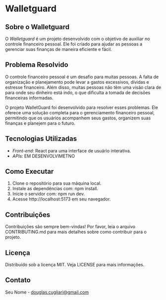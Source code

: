 # Walletguard

## Sobre o Walletguard

O _Walletguard_ é um projeto desenvolvido com o objetivo de auxiliar no controle financeiro pessoal. Ele foi criado para ajudar as pessoas a gerenciar suas finanças de maneira eficiente e fácil.

## Problema Resolvido

O controle financeiro pessoal é um desafio para muitas pessoas. A falta de organização e planejamento pode levar a gastos excessivos, dívidas e estresse financeiro. Além disso, muitas pessoas não têm uma visão clara de para onde seu dinheiro está indo, o que dificulta a tomada de decisões financeiras informadas.

O projeto WalletGuard foi desenvolvido para resolver esses problemas. Ele oferece uma solução completa para o gerenciamento financeiro pessoal, permitindo que os usuários acompanhem seus gastos, organizem suas finanças e planejem para o futuro.

## Tecnologias Utilizadas

- _Front-end:_ React para uma interface de usuário interativa.
- _APIs:_ EM DESENVOLVIMETNO

## Como Executar

1. Clone o repositório para sua máquina local.
2. Instale as dependências com: npm install.
3. Inicie o servidor com: npm run dev.
4. Acesse http://localhost:5173 em seu navegador.

## Contribuições

Contribuições são sempre bem-vindas! Por favor, leia o arquivo CONTRIBUTING.md para mais detalhes sobre como contribuir para o projeto.

## Licença

Distribuído sob a licença MIT. Veja LICENSE para mais informações.

## Contato

Seu Nome - douglas.cugliari@gmail.com
